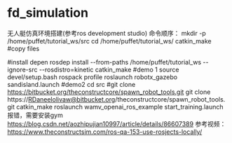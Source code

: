 # fd_simulation
无人艇仿真环境搭建(参考ros development studio)
命令顺序：
mkdir -p /home/puffet/tutorial_ws/src
cd /home/puffet/tutorial_ws/
catkin_make
#copy files

#install depen
rosdep install --from-paths /home/puffet/tutorial_ws --ignore-src --rosdistro=kinetic
catkin_make
#demo 1
source devel/setup.bash
rospack profile
roslaunch robotx_gazebo sandisland.launch
#demo2
cd src
#git clone https://bitbucket.org/theconstructcore/spawn_robot_tools.git
git clone https://RDaneelolivaw@bitbucket.org/theconstructcore/spawn_robot_tools.git
catkin_make
roslaunch wamv_openai_ros_example start_training.launch 
报错，需要安装gym https://blog.csdn.net/aozhipujian10997/article/details/86607389
参考视频：https://www.theconstructsim.com/ros-qa-153-use-rosjects-locally/
